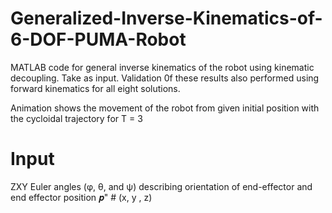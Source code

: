 # Generalized-Inverse-Kinematics-of-6-DOF-PUMA-Robot
MATLAB	code	for	general	inverse	kinematics	of	the	robot	using	kinematic	decoupling.	Take	as	input. Validation	0f these results also performed using	forward	kinematics	for	all	eight	solutions.

Animation shows the movement of the robot from given initial position with the cycloidal trajectory for	T	=	3


# Input
ZXY	Euler	angles	(φ,	θ,	and	ψ)	describing	orientation	of	end-effector	and	end	effector	position	𝒑" #	(x,	y	,	z)
